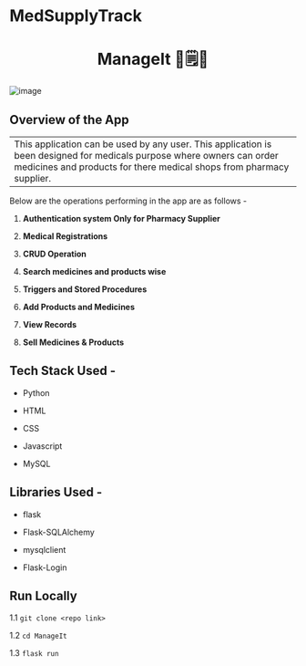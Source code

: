 # MedSupplyTrack
<h1 align="center">
             ManageIt 👩🗒️👨
</h1>

![image](https://user-images.githubusercontent.com/78029145/179185741-5f1030a2-7667-4f5e-b70a-1064bd0a290d.png)

## Overview of the App

<table>
<tr>
<td>
This application can be used by any user. This application is been designed for medicals purpose where owners can order medicines and products for there medical shops from pharmacy supplier.
</td>
</tr>
</table>

Below are the operations performing in the app are as follows -

1. <b>Authentication system Only for Pharmacy Supplier</b> 

2. <b>Medical Registrations</b>

3. <b>CRUD Operation</b>

4. <b>Search medicines and products wise</b>


5. <b>Triggers and Stored Procedures</b>

6. <b>Add Products and Medicines </b>

7. <b>View Records</b>

8. <b>Sell  Medicines & Products</b>

## Tech Stack Used -

* Python

* HTML

* CSS

* Javascript

* MySQL

## Libraries Used -

* flask

* Flask-SQLAlchemy

* mysqlclient

* Flask-Login

## Run Locally

1.1 `git clone <repo link>`

1.2 `cd ManageIt`

1.3 `flask run`


